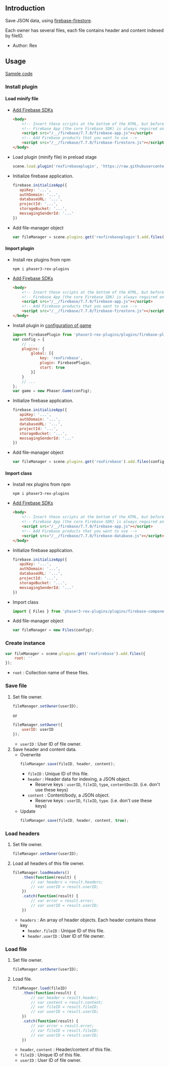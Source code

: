 ## Introduction

Save JSON data, using [firebase-firestore](https://firebase.google.com/docs/firestore/).

Each owner has several files, each file contains header and content indexed by fileID.

- Author: Rex

## Usage

[Sample code](https://github.com/rexrainbow/phaser3-rex-notes/blob/master/examples/firebase-files)

### Install plugin

#### Load minify file

- [Add Firebase SDKs](https://firebase.google.com/docs/web/setup)
    ```html
    <body>
        <!-- Insert these scripts at the bottom of the HTML, but before you use any Firebase services -->
        <!-- Firebase App (the core Firebase SDK) is always required and must be listed first -->
        <script src="/__/firebase/7.7.0/firebase-app.js"></script>
        <!-- Add Firebase products that you want to use -->
        <script src="/__/firebase/7.7.0/firebase-firestore.js"></script>
    </body>    
    ```
- Load plugin (minify file) in preload stage
    ```javascript
    scene.load.plugin('rexfirebaseplugin', 'https://raw.githubusercontent.com/rexrainbow/phaser3-rex-notes/master/dist/rexfirebaseplugin.min.js', true);
    ```
- Initialize firebase application.
    ```javascript
    firebase.initializeApp({
       apiKey: '...',
       authDomain: '...',
       databaseURL: '...',
       projectId: '...',
       storageBucket: '...',
       messagingSenderId: '...'
    })
    ```
- Add file-manager object
    ```javascript
    var fileManager = scene.plugins.get('rexfirebaseplugin').add.files(config);
    ```

#### Import plugin

- Install rex plugins from npm
    ```
    npm i phaser3-rex-plugins
    ```
- [Add Firebase SDKs](https://firebase.google.com/docs/web/setup)
    ```html
    <body>
        <!-- Insert these scripts at the bottom of the HTML, but before you use any Firebase services -->
        <!-- Firebase App (the core Firebase SDK) is always required and must be listed first -->
        <script src="/__/firebase/7.7.0/firebase-app.js"></script>
        <!-- Add Firebase products that you want to use -->
        <script src="/__/firebase/7.7.0/firebase-firestore.js"></script>
    </body>    
    ```
- Install plugin in [configuration of game](game.md#configuration)
    ```javascript
    import FirebasePlugin from 'phaser3-rex-plugins/plugins/firebase-plugin.js';
    var config = {
        // ...
        plugins: {
            global: [{
                key: 'rexFirebase',
                plugin: FirebasePlugin,
                start: true
            }]
        }
        // ...
    };
    var game = new Phaser.Game(config);
    ```
- Initialize firebase application.
    ```javascript
    firebase.initializeApp({
       apiKey: '...',
       authDomain: '...',
       databaseURL: '...',
       projectId: '...',
       storageBucket: '...',
       messagingSenderId: '...'
    })
    ```
- Add file-manager object
    ```javascript
    var fileManager = scene.plugins.get('rexFirebase').add.files(config);
    ```

#### Import class

- Install rex plugins from npm
    ```
    npm i phaser3-rex-plugins
    ```
- [Add Firebase SDKs](https://firebase.google.com/docs/web/setup)
    ```html
    <body>
        <!-- Insert these scripts at the bottom of the HTML, but before you use any Firebase services -->
        <!-- Firebase App (the core Firebase SDK) is always required and must be listed first -->
        <script src="/__/firebase/7.7.0/firebase-app.js"></script>
        <!-- Add Firebase products that you want to use -->
        <script src="/__/firebase/7.7.0/firebase-database.js"></script>
    </body>    
    ```
- Initialize firebase application.
    ```javascript
    firebase.initializeApp({
       apiKey: '...',
       authDomain: '...',
       databaseURL: '...',
       projectId: '...',
       storageBucket: '...',
       messagingSenderId: '...'
    })
    ```
- Import class
    ```javascript
    import { Files } from 'phaser3-rex-plugins/plugins/firebase-components.js';
    ```
- Add file-manager object
    ```javascript
    var fileManager = new Files(config);
    ```

### Create instance

```javascript
var fileManager = scene.plugins.get('rexFirebase').add.files({
    root: ''
});
```

- `root` : Collection name of these files.

### Save file

1. Set file owner.
    ```javascript
    fileManager.setOwner(userID);
    ```
    or
    ```javascript
    fileManager.setOwner({
        userID: userID
    });
    ```
    - `userID` : User ID of file owner.
1. Save header and content data.
    - Overwrite
        ```javascript
        fileManager.save(fileID, header, content);
        ```
        - `fileID` : Unique ID of this file.
        - `header` : Header data for indexing, a JSON object.
            - Reserve keys : `userID`, `fileID`, `type`, `contentDocID`. (i.e. don't use these keys)
        - `content` : Content/body, a JSON object.
            - Reserve keys : `userID`, `fileID`, `type`. (i.e. don't use these keys)
    - Update
        ```javascript
        fileManager.save(fileID, header, content, true);
        ```

### Load headers

1. Set file owner.
    ```javascript
    fileManager.setOwner(userID);
    ```
1. Load all headers of this file owner.
    ```javascript
    fileManager.loadHeaders()
        .then(function(result) { 
            // var headers = result.headers;
            // var userID = result.userID;
        })
        .catch(function(result) {
            // var error = result.error;
            // var userID = result.userID;
        })
    ```
    - `headers` : An array of header objects. Each header contains these key
        - `header.fileID` : Unique ID of this file.
        - `header.userID` : User ID of file owner.        

### Load file

1. Set file owner.
    ```javascript
    fileManager.setOwner(userID);
    ```
1. Load file.
    ```javascript
    fileManager.load(fileID)
        .then(function(result) { 
            // var header = result.header;
            // var content = result.content;
            // var fileID = result.fileID;
            // var userID = result.userID;
        })
        .catch(function(result) {
            // var error = result.error;
            // var fileID = result.fileID;
            // var userID = result.userID;
        })
    ```
    - `header`, `content` : Header/content of this file.
    - `fileID` : Unique ID of this file.
    - `userID` : User ID of file owner.